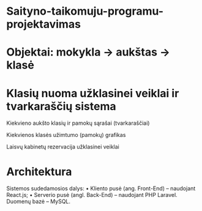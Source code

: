 # Saityno-taikomuju-programu-projektavimas

# Objektai: mokykla -> aukštas -> klasė

# Klasių nuoma užklasinei veiklai ir tvarkaraščių sistema
Kiekvieno aukšto klasių ir pamokų sąrašai (tvarkaraščiai)

Kiekvienos klasės užimtumo (pamokų) grafikas

Laisvų kabinetų rezervacija užklasinei veiklai 

# Architektura

Sistemos sudedamosios dalys:
• Kliento pusė (ang. Front-End) – naudojant React.js; • Serverio pusė (angl. Back-End) – naudojant PHP Laravel. Duomenų bazė – MySQL.
